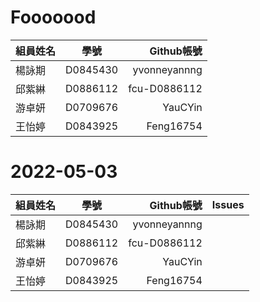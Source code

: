 # Fooooood
|組員姓名|學號|Github帳號|
| ------------- |:-------------:| -----:|
|楊詠期|D0845430|yvonneyannng|
|邱紫綝|D0886112|fcu-D0886112|
|游卓妍 |D0709676|YauCYin|
|王怡婷|D0843925|Feng16754|

# 2022-05-03
|組員姓名|學號|Github帳號|Issues|
| ------------- |:-------------:| -----:| -----:|
|楊詠期|D0845430|yvonneyannng||
|邱紫綝|D0886112|fcu-D0886112||
|游卓妍 |D0709676|YauCYin||
|王怡婷|D0843925|Feng16754||
